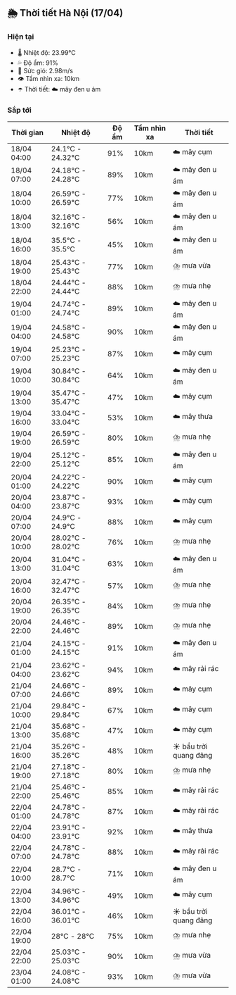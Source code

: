 ## 🌦️ Thời tiết Hà Nội (17/04)

### Hiện tại

- 🌡️ Nhiệt độ: 23.99℃
- 💦 Độ ẩm: 91%
- 💨 Sức gió: 2.98m/s
- 👁️ Tầm nhìn xa: 10km
- ☂️ Thời tiết: ☁️ mây đen u ám

### Sắp tới

| Thời gian | Nhiệt độ | Độ ẩm | Tầm nhìn xa | Thời tiết |
| --- | --- | --- | --- | --- |
| 18/04 04:00 | 24.1℃ - 24.32℃ | 91% | 10km | ☁️ mây cụm |
| 18/04 07:00 | 24.18℃ - 24.28℃ | 89% | 10km | ☁️ mây đen u ám |
| 18/04 10:00 | 26.59℃ - 26.59℃ | 77% | 10km | ☁️ mây đen u ám |
| 18/04 13:00 | 32.16℃ - 32.16℃ | 56% | 10km | ☁️ mây đen u ám |
| 18/04 16:00 | 35.5℃ - 35.5℃ | 45% | 10km | ☁️ mây đen u ám |
| 18/04 19:00 | 25.43℃ - 25.43℃ | 77% | 10km | ⛈️ mưa vừa |
| 18/04 22:00 | 24.44℃ - 24.44℃ | 88% | 10km | ⛈️ mưa nhẹ |
| 19/04 01:00 | 24.74℃ - 24.74℃ | 89% | 10km | ☁️ mây đen u ám |
| 19/04 04:00 | 24.58℃ - 24.58℃ | 90% | 10km | ☁️ mây đen u ám |
| 19/04 07:00 | 25.23℃ - 25.23℃ | 87% | 10km | ☁️ mây cụm |
| 19/04 10:00 | 30.84℃ - 30.84℃ | 64% | 10km | ☁️ mây đen u ám |
| 19/04 13:00 | 35.47℃ - 35.47℃ | 47% | 10km | ☁️ mây cụm |
| 19/04 16:00 | 33.04℃ - 33.04℃ | 53% | 10km | ☁️ mây thưa |
| 19/04 19:00 | 26.59℃ - 26.59℃ | 80% | 10km | ⛈️ mưa nhẹ |
| 19/04 22:00 | 25.12℃ - 25.12℃ | 85% | 10km | ☁️ mây đen u ám |
| 20/04 01:00 | 24.22℃ - 24.22℃ | 90% | 10km | ☁️ mây cụm |
| 20/04 04:00 | 23.87℃ - 23.87℃ | 93% | 10km | ☁️ mây cụm |
| 20/04 07:00 | 24.9℃ - 24.9℃ | 88% | 10km | ☁️ mây cụm |
| 20/04 10:00 | 28.02℃ - 28.02℃ | 76% | 10km | ⛈️ mưa nhẹ |
| 20/04 13:00 | 31.04℃ - 31.04℃ | 63% | 10km | ☁️ mây đen u ám |
| 20/04 16:00 | 32.47℃ - 32.47℃ | 57% | 10km | ⛈️ mưa nhẹ |
| 20/04 19:00 | 26.35℃ - 26.35℃ | 84% | 10km | ⛈️ mưa nhẹ |
| 20/04 22:00 | 24.46℃ - 24.46℃ | 89% | 10km | ⛈️ mưa nhẹ |
| 21/04 01:00 | 24.15℃ - 24.15℃ | 91% | 10km | ☁️ mây đen u ám |
| 21/04 04:00 | 23.62℃ - 23.62℃ | 94% | 10km | ☁️ mây rải rác |
| 21/04 07:00 | 24.66℃ - 24.66℃ | 89% | 10km | ☁️ mây cụm |
| 21/04 10:00 | 29.84℃ - 29.84℃ | 67% | 10km | ☁️ mây cụm |
| 21/04 13:00 | 35.68℃ - 35.68℃ | 47% | 10km | ☁️ mây cụm |
| 21/04 16:00 | 35.26℃ - 35.26℃ | 48% | 10km | ☀️ bầu trời quang đãng |
| 21/04 19:00 | 27.18℃ - 27.18℃ | 80% | 10km | ⛈️ mưa nhẹ |
| 21/04 22:00 | 25.46℃ - 25.46℃ | 85% | 10km | ☁️ mây rải rác |
| 22/04 01:00 | 24.78℃ - 24.78℃ | 87% | 10km | ☁️ mây rải rác |
| 22/04 04:00 | 23.91℃ - 23.91℃ | 92% | 10km | ☁️ mây thưa |
| 22/04 07:00 | 24.78℃ - 24.78℃ | 88% | 10km | ☁️ mây rải rác |
| 22/04 10:00 | 28.7℃ - 28.7℃ | 71% | 10km | ☁️ mây đen u ám |
| 22/04 13:00 | 34.96℃ - 34.96℃ | 49% | 10km | ☁️ mây cụm |
| 22/04 16:00 | 36.01℃ - 36.01℃ | 46% | 10km | ☀️ bầu trời quang đãng |
| 22/04 19:00 | 28℃ - 28℃ | 75% | 10km | ⛈️ mưa nhẹ |
| 22/04 22:00 | 25.03℃ - 25.03℃ | 90% | 10km | ⛈️ mưa vừa |
| 23/04 01:00 | 24.08℃ - 24.08℃ | 93% | 10km | ⛈️ mưa vừa |
